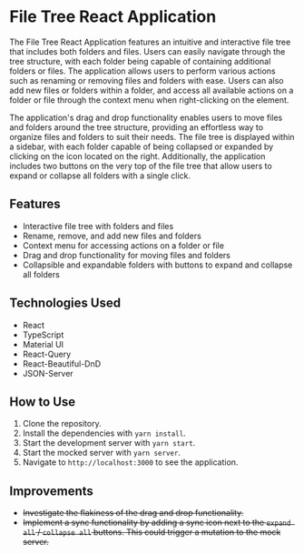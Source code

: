 # File Tree React Application

The File Tree React Application features an intuitive and interactive file tree that includes both folders and files. Users can easily navigate through the tree structure, with each folder being capable of containing additional folders or files. The application allows users to perform various actions such as renaming or removing files and folders with ease. Users can also add new files or folders within a folder, and access all available actions on a folder or file through the context menu when right-clicking on the element.

The application's drag and drop functionality enables users to move files and folders around the tree structure, providing an effortless way to organize files and folders to suit their needs. The file tree is displayed within a sidebar, with each folder capable of being collapsed or expanded by clicking on the icon located on the right. Additionally, the application includes two buttons on the very top of the file tree that allow users to expand or collapse all folders with a single click.

## Features

- Interactive file tree with folders and files
- Rename, remove, and add new files and folders
- Context menu for accessing actions on a folder or file
- Drag and drop functionality for moving files and folders
- Collapsible and expandable folders with buttons to expand and collapse all folders

## Technologies Used

- React
- TypeScript
- Material UI
- React-Query
- React-Beautiful-DnD
- JSON-Server

## How to Use

1. Clone the repository.
2. Install the dependencies with `yarn install`.
3. Start the development server with `yarn start`.
4. Start the mocked server with `yarn server`.
5. Navigate to `http://localhost:3000` to see the application.

## Improvements

- ~~Investigate the flakiness of the drag and drop functionality.~~
- ~~Implement a sync functionality by adding a sync icon next to the `expand all` / `collapse all` buttons. This could trigger a mutation to the mock server.~~
